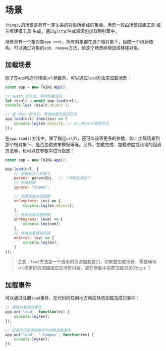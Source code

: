 # 场景

`ThingJS`的场景是具有一定关系的对象所组成的集合。场景一般由场景搭建工具 或 三维建模工具 生成，通过`gltf`文件或资源包加载到引擎中。

场景具有一个根对象`app.root`，所有对象都在这个根对象下，组成一个树状结构。可以通过对象的`add`、`remove`方法，给这个场景树增加或移除对象。

## 加载场景

除了在`App`构造时传递`url`参数外，可以通过`load`方法来加载场景：
```javascript
const app = new THING.App();

// await 的方式，等待加载完成
let result = await app.load(url);
console.log( result.object );

// 或 then 的方式，等待加载完成后回调
app.load(url).then((ev) => {
    console.log(ev.object); // ev.object是根节点
})；
```

在`app.load()`方法中，除了指定`url`外，还可以设置更多的参数，如：加载场景到那个根对象下、是否忽略效果模板等等。另外，加载完成、加载进度或错误的回调方法等，也可以在参数中进行指定：
```javascript
const app = new THING.App();

app.load(url, {
    // 加载到这个对象下
    parent: parentObj,  // ？参数名是这个
    // 忽略效果
    ignore: "theme",

    // 场景加载完成回调
    onComplete: (ev) => {
        console.log(ev.object);
    },
    // 场景加载进度回调
    onProgress: (num) => {
        console.log(num);
    },
    // 场景加载错误回调
    onError: (ev) => {
        console.log(ev);
    }	
});
```

> 注意：`load`方法是一个通用的资源加载接口，如果要加载场景，需要确保`url`指定的资源路径应是场景内容，或在参数中指定加载资源的`type` ？

## 加载事件
可以通过注册`load`事件，在代码的任何地方响应场景加载完成的事件：
```javascript
// 场景加载完成事件
app.on('load', function(ev) {
    console.log(ev);
});

// 只监听符合筛选条件的对象加载事件
app.on('load', '.Campus', function(ev) {
    console.log(ev);
});
```
